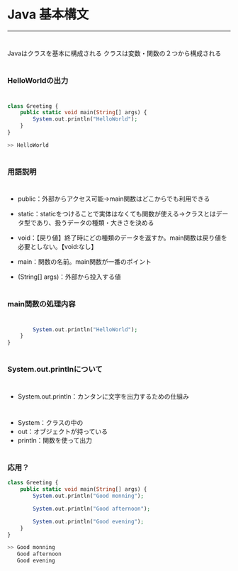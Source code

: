 # Java 基本構文
---
#


Javaはクラスを基本に構成される
クラスは変数・関数の２つから構成される
#

### HelloWorldの出力
#
```php
class Greeting {
    public static void main(String[] args) {
        System.out.println("HelloWorld");
    }
}

>> HelloWorld
```
#
### 用語説明
#
- public：外部からアクセス可能→main関数はどこからでも利用できる

- static：staticをつけることで実体はなくても関数が使える→クラスとはデータ型であり、扱うデータの種類・大きさを決める

- void：【戻り値】終了時にどの種類のデータを返すか。main関数は戻り値を必要としない。【void:なし】

- main：関数の名前。main関数が一番のポイント

- (String[] args)：外部から投入する値
#
### main関数の処理内容
#
```php
        System.out.println("HelloWorld");
    }
}
```
#
### System.out.printlnについて
#

- System.out.println：カンタンに文字を出力するための仕組み

# 
- System：クラスの中の
- out：オブジェクトが持っている
- println：関数を使って出力









# 
### 応用？


```php
class Greeting {
    public static void main(String[] args) {
        System.out.println("Good monning");

        System.out.println("Good afternoon");

        System.out.println("Good evening");
    }
}

>> Good monning
   Good afternoon
   Good evening
```
